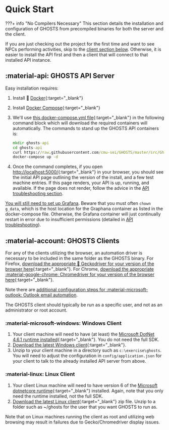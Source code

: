 # Quick Start

???+ info "No Compilers Necessary"
    This section details the installation and configuration of GHOSTS from precompiled binaries for both the server and the client.

If you are just checking out the project for the first time and want to see NPCs performing activities, skip to the [client section below](#ghosts-clients). Otherwise, it is easier to install the API first and then a client that will connect to that installed API instance.

## :material-api: GHOSTS API Server

Easy installation requires:

1. Install 🐳 [Docker](https://docs.docker.com/install/){:target="_blank"}
2. Install [Docker Compose](https://docs.docker.com/compose/install/){:target="_blank"}
3. We'll use [this docker-compose.yml file](https://raw.githubusercontent.com/cmu-sei/GHOSTS/master/src/Ghosts.Api/docker-compose.yml){:target="_blank"} in the following command block which will download the required containers will automatically. The commands to stand up the GHOSTS API containers is:

    ```cmd
    mkdir ghosts-api
    cd ghosts-api
    curl https://raw.githubusercontent.com/cmu-sei/GHOSTS/master/src/Ghosts.Api/docker-compose.yml -o docker-compose.yml
    docker-compose up -d
    ```

4. Once the command completes, if you open [http://localhost:5000/](http://localhost:5000/){:target="_blank"} in your browser, you should see the initial API page outlining the version of the install, and a few test machine entries. If this page renders, your API is up, running, and available. If the page does not render, follow the advice in the [API troubleshooting section](core/api.md#troubleshooting).

[You will still need to set up Grafana](core/api.md#configuring-grafana). Beware that you must often `chown g_data`, which is the host location for the Graphana container as listed in the docker-compose file. Otherwise, the Grafana container will just continually restart in error due to insufficient permissions (detailed in [API troubleshooting](core/api.md#troubleshooting)).

## :material-account: GHOSTS Clients

For any of the clients utilizing the browser, an automation driver is necessary to be included in the same folder as the GHOSTS binary. For Firefox, [download the appropriate 🦎 Geckodriver for your version of the browser here](https://github.com/mozilla/geckodriver/releases){:target="_blank"}. For Chrome, [download the appropriate :material-google-chrome: Chromedriver for your version of the browser here](https://chromedriver.chromium.org/downloads){:target="_blank"}.

Note there are [additional configuration steps for :material-microsoft-outlook: Outlook email automation](core/client.md).

The GHOSTS client should typically be run as a specific user, and not as an administrator or root account.

### :material-microsoft-windows: Windows Client

1. Your client machine will need to have (at least) the [Microsoft DotNet 4.6.1 runtime installed](https://dotnet.microsoft.com/download/dotnet-framework/net47){:target="_blank"}. You do not need the full SDK.
2. [Download the latest Windows client](https://github.com/cmu-sei/GHOSTS/releases/latest){:target="_blank"}.
3. Unzip to your client machine in a directory such as `c:\exercise\ghosts`. You will need to adjust the configuration in `config/application.json` for your client to talk to the already installed API server from above.

### :material-linux: Linux Client

1. Your client Linux machine will need to have version 6 of the [Microsoft dotnetcore runtime](https://dotnet.microsoft.com/download){:target="_blank"} installed. Again, note that you only need the runtime installed, not the full SDK.
2. [Download the latest Linux client](https://github.com/cmu-sei/GHOSTS/releases/latest){:target="_blank"} zip file. Unzip to a folder such as ~/ghosts for the user that you want GHOSTS to run as.

Note that on Linux machines running the client as root and utilizing web browsing may result in failures due to Gecko/Chromedriver display issues.
